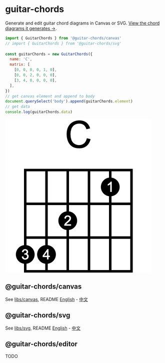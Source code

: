 # guitar-chords

Generate and edit guitar chord diagrams in Canvas or SVG. [View the chord diagrams it generates →](https://capricorncd.github.io/guitar-chords/playground/).

```js
import { GuitarChords } from '@guitar-chords/canvas'
// import { GuitarChords } from '@guitar-chords/svg'

const guitarChords = new GuitarChords({
  name: 'C',
  matrix: [
    [0, 0, 0, 0, 1, 0],
    [0, 0, 2, 0, 0, 0],
    [3, 4, 0, 0, 0, 0],
  ],
})
// get canvas element and append to body
document.querySelect('body').append(guitarChords.element)
// get data
console.log(guitarChords.data)
```

![GuitarChords](./chord.png)

## @guitar-chords/canvas

See [libs/canvas](./libs/canvas), README [English](./libs/canvas/README.md) - [中文](./libs/canvas/README_CN.md)

## @guitar-chords/svg

See [libs/svg](./libs/svg), README [English](./libs/svg/README.md) - [中文](./libs/svg/README_CN.md)

## @guitar-chords/editor

TODO
